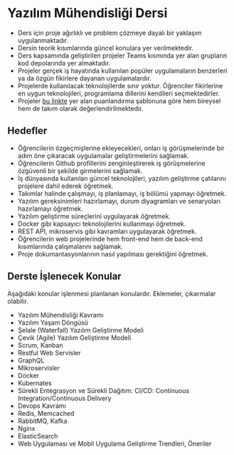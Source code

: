 # Yazılım Mühendisliği Dersi

* Ders için proje ağırlıklı ve problem çözmeye dayalı bir yaklaşım uygulanmaktadır. 
* Dersin teorik kısımlarında güncel konulara yer verilmektedir.
* Ders kapsamında geliştirilen projeler Teams kısmında yer alan grupların kod depolarında yer almaktadır.
* Projeler gerçek iş hayatında kullanılan popüler uygulamaların benzerleri ya da özgün fikirlere dayanan uygulamalardır.
* Projelerde kullanılacak teknolojilerde sınır yoktur. Öğrenciler fikirlerine en uygun teknolojileri, programlama dillerini kendileri seçmektedirler.
* Projeler [bu linkte](https://drive.google.com/file/d/1INuZ1N1V9eCu3eSb6kczbUMALfIyXZPN/view?usp=sharing) yer alan puanlandırma şablonuna göre hem bireysel hem de takım olarak değerlendirilmektedir.

## Hedefler

* Öğrencilerin özgeçmişlerine ekleyecekleri, onları iş görüşmelerinde bir adım öne çıkaracak uygulamalar geliştirmelerini sağlamak.
* Öğrencilerin Github profillerini zenginleştirerek iş görüşmelerine özgüvenli bir şekilde girmelerini sağlamak.
* İş dünyasında kullanılan güncel teknolojileri, yazılım geliştirme çatılarını projelere dahil ederek öğretmek.
* Takımlar halinde çalışmayı, iş planlamayı, iş bölümü yapmayı öğretmek.
* Yazılım gereksinimleri hazırlamayı, durum diyagramları ve senaryoları hazırlamayı öğretmek.
* Yazılım geliştirme süreçlerini uygulayarak öğretmek.
* Docker gibi kapsayıcı teknolojilerini kullanmayı öğretmek.
* REST API, mikroservis gibi kavramları uygulayarak öğretmek.
* Öğrencilerin web projelerinde hem front-end hem de back-end kısımlarında çalışmalarını sağlamak.
* Proje dokumantasyonlarının nasıl yapılması gerektiğini öğretmek.

## Derste İşlenecek Konular
Aşağıdaki konular işlenmesi planlanan konulardır. Eklemeler, çıkarmalar olabilir.
* Yazılım Mühendisliği Kavramı
* Yazılım Yaşam Döngüsü
* Şelale (Waterfall) Yazılım Geliştirme Modeli
* Çevik (Agile) Yazılım Geliştirme Modeli
* Scrum, Kanban
* Restful Web Servisler
* GraphQL
* Mikroservisler
* Docker
* Kubernates
* Sürekli Entegrasyon ve Sürekli Dağıtım: CI/CD: Continuous Integration/Continuous Delivery
* Devops Kavramı
* Redis, Memcached
* RabbitMQ, Kafka
* Nginx
* ElasticSearch
* Web Uygulaması ve Mobil Uygulama Geliştirme Trendleri, Öneriler
